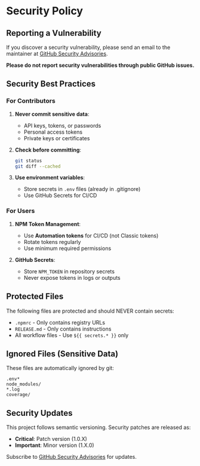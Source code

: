 # Security Policy

## Reporting a Vulnerability

If you discover a security vulnerability, please send an email to the maintainer at [GitHub Security Advisories](https://github.com/ooguzyuksel/react-timedown/security/advisories/new).

**Please do not report security vulnerabilities through public GitHub issues.**

## Security Best Practices

### For Contributors

1. **Never commit sensitive data**:
   - API keys, tokens, or passwords
   - Personal access tokens
   - Private keys or certificates

2. **Check before committing**:
   ```bash
   git status
   git diff --cached
   ```

3. **Use environment variables**:
   - Store secrets in `.env` files (already in .gitignore)
   - Use GitHub Secrets for CI/CD

### For Users

1. **NPM Token Management**:
   - Use **Automation tokens** for CI/CD (not Classic tokens)
   - Rotate tokens regularly
   - Use minimum required permissions

2. **GitHub Secrets**:
   - Store `NPM_TOKEN` in repository secrets
   - Never expose tokens in logs or outputs

## Protected Files

The following files are protected and should NEVER contain secrets:

- `.npmrc` - Only contains registry URLs
- `RELEASE.md` - Only contains instructions
- All workflow files - Use `${{ secrets.* }}` only

## Ignored Files (Sensitive Data)

These files are automatically ignored by git:

```
.env*
node_modules/
*.log
coverage/
```

## Security Updates

This project follows semantic versioning. Security patches are released as:
- **Critical**: Patch version (1.0.X)
- **Important**: Minor version (1.X.0)

Subscribe to [GitHub Security Advisories](https://github.com/ooguzyuksel/react-timedown/security/advisories) for updates.

